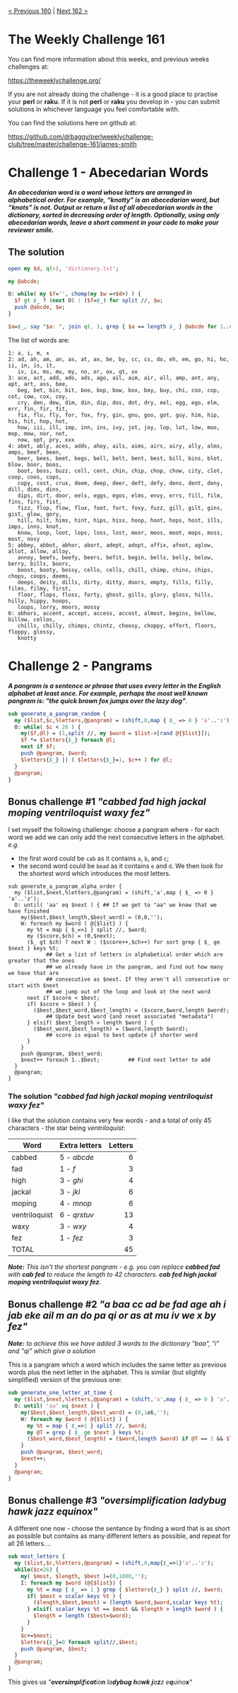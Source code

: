 [< Previous 160](https://github.com/drbaggy/perlweeklychallenge-club/tree/master/challenge-160/james-smith) |
[Next 162 >](https://github.com/drbaggy/perlweeklychallenge-club/tree/master/challenge-162/james-smith)
# The Weekly Challenge 161

You can find more information about this weeks, and previous weeks challenges at:

  https://theweeklychallenge.org/

If you are not already doing the challenge - it is a good place to practise your
**perl** or **raku**. If it is not **perl** or **raku** you develop in - you can
submit solutions in whichever language you feel comfortable with.

You can find the solutions here on github at:

https://github.com/drbaggy/perlweeklychallenge-club/tree/master/challenge-161/james-smith

# Challenge 1 - Abecedarian Words

***An abecedarian word is a word whose letters are arranged in alphabetical order. For example, “knotty” is an abecedarian word, but “knots” is not. Output or return a list of all abecedarian words in the dictionary, sorted in decreasing order of length. Optionally, using only abecedarian words, leave a short comment in your code to make your reviewer smile.***

## The solution


```perl
open my $d, q(<), 'dictionary.txt';

my @abcde;

O: while( my $f='', chomp(my $w =<$d>) ) {
  $f gt $_ ? (next O) : ($f=$_) for split //, $w;
  push @abcde, $w;
}

$a=$_, say "$a: ", join q(, ), grep { $a == length $_ } @abcde for 1..6;
```

The list of words are:
```
1: a, i, m, x
2: ad, ah, am, an, as, at, ax, be, by, cc, cs, do, eh, em, go, hi, ho, ii, in, is, it,
   iv, ix, ms, mu, my, no, or, ox, qt, xx
3: ace, act, add, ado, ads, ago, ail, aim, air, all, amp, ant, any, apt, art, ass, bee,
   beg, bet, bin, bit, boo, bop, bow, box, boy, buy, chi, coo, cop, cot, cow, cox, coy,
   cry, den, dew, dim, din, dip, dos, dot, dry, eel, egg, ego, elm, err, fin, fir, fit,
   fix, flu, fly, for, fox, fry, gin, gnu, goo, got, guy, him, hip, his, hit, hop, hot,
   how, iii, ill, imp, inn, ins, ivy, jot, joy, lop, lot, low, moo, mop, mow, nor, not,
   now, opt, pry, xxx
4: abet, ably, aces, adds, ahoy, ails, aims, airs, airy, ally, alms, amps, beef, been,
   beer, bees, beet, begs, bell, belt, bent, best, bill, bins, blot, blow, boor, boos,
   boot, boss, buzz, cell, cent, chin, chip, chop, chow, city, clot, coop, coos, cops,
   copy, cost, crux, deem, deep, deer, deft, defy, dens, dent, deny, dill, dims, dins,
   dips, dirt, door, eels, eggs, egos, elms, envy, errs, fill, film, fins, firs, fist,
   fizz, flop, flow, flux, foot, fort, foxy, fuzz, gill, gilt, gins, gist, glow, gory,
   hill, hilt, hims, hint, hips, hiss, hoop, hoot, hops, host, ills, imps, inns, knot,
   know, loop, loot, lops, loss, lost, moor, moos, moot, mops, moss, most, nosy
5: abbey, abbot, abhor, abort, adept, adopt, affix, afoot, aglow, allot, allow, alloy,
   annoy, beefs, beefy, beers, befit, begin, bells, belly, below, berry, bills, boors,
   boost, booty, bossy, cello, cells, chill, chimp, chins, chips, chops, coops, deems,
   deeps, deity, dills, dirty, ditty, doors, empty, fills, filly, films, filmy, first,
   floor, flops, floss, forty, ghost, gills, glory, gloss, hills, hilly, hippy, hoops,
   loops, lorry, moors, mossy
6: abhors, accent, accept, access, accost, almost, begins, bellow, billow, cellos,
   chills, chilly, chimps, chintz, choosy, choppy, effort, floors, floppy, glossy,
   knotty
```

# Challenge 2 - Pangrams

***A pangram is a sentence or phrase that uses every letter in the English alphabet at least once. For example, perhaps the most well known pangram is: "the quick brown fox jumps over the lazy dog"***.

```perl
sub generate_a_pangram_random {
  my ($list,$c,%letters,@pangram) = (shift,0,map { $_ => 0 } 'a'..'z');
  O: while( $c < 26 ) {
    my($f,@l) = (1,split //, my $word = $list->[rand @{$list}]);
    $f *= $letters{$_} foreach @l;
    next if $f;
    push @pangram, $word;
    $letters{$_} || ( $letters{$_}=1, $c++ ) for @l;
  }
  @pangram;
}
```

## Bonus challenge #1 *"cabbed fad high jackal moping ventriloquist waxy fez"*

I set myself the following challenge: choose a pangram where - for each word we add we can only add the
next consecutive letters in the alphabet. *e.g.*
  * the first word could be `cab` as it contains `a`, `b`, and `c`;
  * the second word could be `bead` as it contains `e` and `d`.
We then look for the shortest word which introduces the most letters.

```
sub generate_a_pangram_alpha_order {
  my ($list,$next,%letters,@pangram) = (shift,'a',map { $_ => 0 } 'a'..'z');
  O: until( 'aa' eq $next ) { ## If we get to "aa" we know that we have finished
    my($best,$best_length,$best_word) = (0,0,'');
    W: foreach my $word ( @{$list} ) {
      my %t = map { $_=>1 } split //, $word;
      my ($score,$ch) = (0,$next);
      ($_ gt $ch) ? next W : ($score++,$ch++) for sort grep { $_ ge $next } keys %t;
            ## Get a list of letters in alphabetical order which are greater that the ones
            ## we already have in the pangram, and find out how many we have that are
            ## consecutive as $next. If they aren't all consecutive or start with $next
            ## we jump out of the loop and look at the next word
      next if $score < $best;
      if( $score > $best ) {
        ($best,$best_word,$best_length) = ($score,$word,length $word);
            ## Update best word {and reset associated "metadata")
      } elsif( $best_length > length $word ) {
        ($best_word,$best_length) = ($word,length $word);
            ## score is equal to best update if shorter word
      }
    }
    push @pangram, $best_word;
    $next++ foreach 1..$best;         ## Find next letter to add
  }
  @pangram;
}
```

### The solution *"cabbed fad high jackal moping ventriloquist waxy fez"*

I like that the solution contains very few words - and a total of only 45 characters - the star being *ventriloquist*:

 | Word          | Extra letters | Letters |
 | ------------- | ------------- | ------: |
 | cabbed        | 5 - *abcde*   |       6 |
 | fad           | 1 - *f*       |       3 |
 | high          | 3 - *ghi*     |       4 |
 | jackal        | 3 - *jkl*     |       6 |
 | moping        | 4 - *mnop*    |       6 |
 | ventriloquist | 6 - *qrstuv*  |      13 |
 | waxy          | 3 - *wxy*     |       4 | 
 | fez           | 1 - *fez*     |       3 |
 | TOTAL         |               |      45 |
 
***Note:** This isn't the shortest pangram - e.g. you can replace **cabbed fad** with **cab fed** to reduce the length to 42 characters. **cab fed  high jackal moping ventriloquist waxy fez**.*
 
## Bonus challenge #2 *"a baa cc ad be fad age ah i jab eke ail m an do pa qi or as at mu iv we x by fez"*

***Note:** to achieve this we have added 3 words to the dictionary "baa", "i" and "qi" which give a solution*

This is a pangram which a word which includes the same letter as previous words plus the next letter in the alphabet. This is similar (but slightly simplified) version of the previous one:

```perl
sub generate_one_letter_at_time {
  my ($list,$next,%letters,@pangram) = (shift,'a',map { $_ => 0 } 'a'..'z');
  O: until( 'aa' eq $next ) {
    my($best,$best_length,$best_word) = (0,1e6,'');
    W: foreach my $word ( @{$list} ) {
      my %t = map { $_=>1 } split //, $word;
      my @T = grep { $_ ge $next } keys %t;
      ($best_word,$best_length) = ($word,length $word) if @T == 1 && $T[0] eq $next && $best_length > length $word;
    }
    push @pangram, $best_word;
    $next++;
  }
  @pangram;
}
```

## Bonus challenge #3 *"oversimplification ladybug hawk jazz equinox"*

A different one now - choose the sentance by finding a word that is as short as possible but contains as many different letters as possible, and repeat for all 26 letters....

```perl
sub most_letters {
  my ($list,$c,%letters,@pangram) = (shift,0,map{$_=>1}'a'..'z');
  while($c<26) {
    my( $most, $length, $best )=(0,1000,'');
    I: foreach my $word (@{$list}) {
      my %t = map { $_ => 1 } grep { $letters{$_} } split //, $word;
      if( $most < scalar keys %t ) {
        ($length,$best,$most) = (length $word,$word,scalar keys %t);
      } elsif( scalar keys %t == $most && $length > length $word ) {
        $length = length ($best=$word);
      }
    }
    $c+=$most;
    $letters{$_}=0 foreach split//,$best;
    push @pangram, $best;
  }
  @pangram;
}
```

This gives us *"**oversimpl**i**f**i**cat**io**n** la**dybug** **h**a**wk** **j**a**z**z e**q**uino**x**"*
